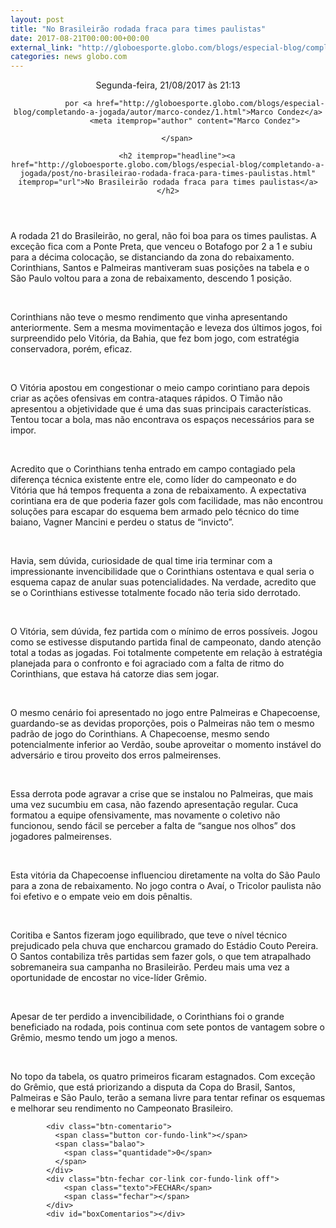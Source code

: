 ```yaml
---
layout: post
title: "No Brasileirão rodada fraca para times paulistas"
date: 2017-08-21T00:00:00+00:00
external_link: "http://globoesporte.globo.com/blogs/especial-blog/completando-a-jogada/post/no-brasileirao-rodada-fraca-para-times-paulistas.html"
categories: news globo.com
---
```

<header>
        <time itemprop="datePublished" datetime="2017-08-21BRT21:Ago"> Segunda-feira, 21/08/2017 às 21:13 </time>
        <span class="author">
            
                por <a href="http://globoesporte.globo.com/blogs/especial-blog/completando-a-jogada/autor/marco-condez/1.html">Marco Condez</a>
                <meta itemprop="author" content="Marco Condez">
            
        </span>

        <h2 itemprop="headline"><a href="http://globoesporte.globo.com/blogs/especial-blog/completando-a-jogada/post/no-brasileirao-rodada-fraca-para-times-paulistas.html" itemprop="url">No Brasileirão rodada fraca para times paulistas</a></h2>

   </header>

  
<!--[if gte mso 9]&gt;&lt;xml&gt;
 &lt;o:OfficeDocumentSettings&gt;
  &lt;o:AllowPNG /&gt;
 &lt;/o:OfficeDocumentSettings&gt;
&lt;/xml&gt;&lt;![endif]-->

<!--[if gte mso 9]&gt;&lt;xml&gt;
 &lt;w:WordDocument&gt;
  &lt;w:View&gt;Normal&lt;/w:View&gt;
  &lt;w:Zoom&gt;0&lt;/w:Zoom&gt;
  &lt;w:TrackMoves /&gt;
  &lt;w:TrackFormatting /&gt;
  &lt;w:HyphenationZone&gt;21&lt;/w:HyphenationZone&gt;
  &lt;w:PunctuationKerning /&gt;
  &lt;w:ValidateAgainstSchemas /&gt;
  &lt;w:SaveIfXMLInvalid&gt;false&lt;/w:SaveIfXMLInvalid&gt;
  &lt;w:IgnoreMixedContent&gt;false&lt;/w:IgnoreMixedContent&gt;
  &lt;w:AlwaysShowPlaceholderText&gt;false&lt;/w:AlwaysShowPlaceholderText&gt;
  &lt;w:DoNotPromoteQF /&gt;
  &lt;w:LidThemeOther&gt;PT-BR&lt;/w:LidThemeOther&gt;
  &lt;w:LidThemeAsian&gt;X-NONE&lt;/w:LidThemeAsian&gt;
  &lt;w:LidThemeComplexScript&gt;X-NONE&lt;/w:LidThemeComplexScript&gt;
  &lt;w:Compatibility&gt;
   &lt;w:BreakWrappedTables /&gt;
   &lt;w:SnapToGridInCell /&gt;
   &lt;w:WrapTextWithPunct /&gt;
   &lt;w:UseAsianBreakRules /&gt;
   &lt;w:DontGrowAutofit /&gt;
   &lt;w:SplitPgBreakAndParaMark /&gt;
   &lt;w:EnableOpenTypeKerning /&gt;
   &lt;w:DontFlipMirrorIndents /&gt;
   &lt;w:OverrideTableStyleHps /&gt;
  &lt;/w:Compatibility&gt;
  &lt;m:mathPr&gt;
   &lt;m:mathFont m:val="Cambria Math" /&gt;
   &lt;m:brkBin m:val="before" /&gt;
   &lt;m:brkBinSub m:val="--" /&gt;
   &lt;m:smallFrac m:val="off" /&gt;
   &lt;m:dispDef /&gt;
   &lt;m:lMargin m:val="0" /&gt;
   &lt;m:rMargin m:val="0" /&gt;
   &lt;m:defJc m:val="centerGroup" /&gt;
   &lt;m:wrapIndent m:val="1440" /&gt;
   &lt;m:intLim m:val="subSup" /&gt;
   &lt;m:naryLim m:val="undOvr" /&gt;
  &lt;/m:mathPr&gt;&lt;/w:WordDocument&gt;
&lt;/xml&gt;&lt;![endif]--><!--[if gte mso 9]&gt;&lt;xml&gt;
 &lt;w:LatentStyles DefLockedState="false" DefUnhideWhenUsed="true"
  DefSemiHidden="true" DefQFormat="false" DefPriority="99"
  LatentStyleCount="267"&gt;
  &lt;w:LsdException Locked="false" Priority="0" SemiHidden="false"
   UnhideWhenUsed="false" QFormat="true" Name="Normal" /&gt;
  &lt;w:LsdException Locked="false" Priority="9" SemiHidden="false"
   UnhideWhenUsed="false" QFormat="true" Name="heading 1" /&gt;
  &lt;w:LsdException Locked="false" Priority="9" QFormat="true" Name="heading 2" /&gt;
  &lt;w:LsdException Locked="false" Priority="9" QFormat="true" Name="heading 3" /&gt;
  &lt;w:LsdException Locked="false" Priority="9" QFormat="true" Name="heading 4" /&gt;
  &lt;w:LsdException Locked="false" Priority="9" QFormat="true" Name="heading 5" /&gt;
  &lt;w:LsdException Locked="false" Priority="9" QFormat="true" Name="heading 6" /&gt;
  &lt;w:LsdException Locked="false" Priority="9" QFormat="true" Name="heading 7" /&gt;
  &lt;w:LsdException Locked="false" Priority="9" QFormat="true" Name="heading 8" /&gt;
  &lt;w:LsdException Locked="false" Priority="9" QFormat="true" Name="heading 9" /&gt;
  &lt;w:LsdException Locked="false" Priority="39" Name="toc 1" /&gt;
  &lt;w:LsdException Locked="false" Priority="39" Name="toc 2" /&gt;
  &lt;w:LsdException Locked="false" Priority="39" Name="toc 3" /&gt;
  &lt;w:LsdException Locked="false" Priority="39" Name="toc 4" /&gt;
  &lt;w:LsdException Locked="false" Priority="39" Name="toc 5" /&gt;
  &lt;w:LsdException Locked="false" Priority="39" Name="toc 6" /&gt;
  &lt;w:LsdException Locked="false" Priority="39" Name="toc 7" /&gt;
  &lt;w:LsdException Locked="false" Priority="39" Name="toc 8" /&gt;
  &lt;w:LsdException Locked="false" Priority="39" Name="toc 9" /&gt;
  &lt;w:LsdException Locked="false" Priority="35" QFormat="true" Name="caption" /&gt;
  &lt;w:LsdException Locked="false" Priority="10" SemiHidden="false"
   UnhideWhenUsed="false" QFormat="true" Name="Title" /&gt;
  &lt;w:LsdException Locked="false" Priority="1" Name="Default Paragraph Font" /&gt;
  &lt;w:LsdException Locked="false" Priority="11" SemiHidden="false"
   UnhideWhenUsed="false" QFormat="true" Name="Subtitle" /&gt;
  &lt;w:LsdException Locked="false" Priority="22" SemiHidden="false"
   UnhideWhenUsed="false" QFormat="true" Name="Strong" /&gt;
  &lt;w:LsdException Locked="false" Priority="20" SemiHidden="false"
   UnhideWhenUsed="false" QFormat="true" Name="Emphasis" /&gt;
  &lt;w:LsdException Locked="false" Priority="59" SemiHidden="false"
   UnhideWhenUsed="false" Name="Table Grid" /&gt;
  &lt;w:LsdException Locked="false" UnhideWhenUsed="false" Name="Placeholder Text" /&gt;
  &lt;w:LsdException Locked="false" Priority="1" SemiHidden="false"
   UnhideWhenUsed="false" QFormat="true" Name="No Spacing" /&gt;
  &lt;w:LsdException Locked="false" Priority="60" SemiHidden="false"
   UnhideWhenUsed="false" Name="Light Shading" /&gt;
  &lt;w:LsdException Locked="false" Priority="61" SemiHidden="false"
   UnhideWhenUsed="false" Name="Light List" /&gt;
  &lt;w:LsdException Locked="false" Priority="62" SemiHidden="false"
   UnhideWhenUsed="false" Name="Light Grid" /&gt;
  &lt;w:LsdException Locked="false" Priority="63" SemiHidden="false"
   UnhideWhenUsed="false" Name="Medium Shading 1" /&gt;
  &lt;w:LsdException Locked="false" Priority="64" SemiHidden="false"
   UnhideWhenUsed="false" Name="Medium Shading 2" /&gt;
  &lt;w:LsdException Locked="false" Priority="65" SemiHidden="false"
   UnhideWhenUsed="false" Name="Medium List 1" /&gt;
  &lt;w:LsdException Locked="false" Priority="66" SemiHidden="false"
   UnhideWhenUsed="false" Name="Medium List 2" /&gt;
  &lt;w:LsdException Locked="false" Priority="67" SemiHidden="false"
   UnhideWhenUsed="false" Name="Medium Grid 1" /&gt;
  &lt;w:LsdException Locked="false" Priority="68" SemiHidden="false"
   UnhideWhenUsed="false" Name="Medium Grid 2" /&gt;
  &lt;w:LsdException Locked="false" Priority="69" SemiHidden="false"
   UnhideWhenUsed="false" Name="Medium Grid 3" /&gt;
  &lt;w:LsdException Locked="false" Priority="70" SemiHidden="false"
   UnhideWhenUsed="false" Name="Dark List" /&gt;
  &lt;w:LsdException Locked="false" Priority="71" SemiHidden="false"
   UnhideWhenUsed="false" Name="Colorful Shading" /&gt;
  &lt;w:LsdException Locked="false" Priority="72" SemiHidden="false"
   UnhideWhenUsed="false" Name="Colorful List" /&gt;
  &lt;w:LsdException Locked="false" Priority="73" SemiHidden="false"
   UnhideWhenUsed="false" Name="Colorful Grid" /&gt;
  &lt;w:LsdException Locked="false" Priority="60" SemiHidden="false"
   UnhideWhenUsed="false" Name="Light Shading Accent 1" /&gt;
  &lt;w:LsdException Locked="false" Priority="61" SemiHidden="false"
   UnhideWhenUsed="false" Name="Light List Accent 1" /&gt;
  &lt;w:LsdException Locked="false" Priority="62" SemiHidden="false"
   UnhideWhenUsed="false" Name="Light Grid Accent 1" /&gt;
  &lt;w:LsdException Locked="false" Priority="63" SemiHidden="false"
   UnhideWhenUsed="false" Name="Medium Shading 1 Accent 1" /&gt;
  &lt;w:LsdException Locked="false" Priority="64" SemiHidden="false"
   UnhideWhenUsed="false" Name="Medium Shading 2 Accent 1" /&gt;
  &lt;w:LsdException Locked="false" Priority="65" SemiHidden="false"
   UnhideWhenUsed="false" Name="Medium List 1 Accent 1" /&gt;
  &lt;w:LsdException Locked="false" UnhideWhenUsed="false" Name="Revision" /&gt;
  &lt;w:LsdException Locked="false" Priority="34" SemiHidden="false"
   UnhideWhenUsed="false" QFormat="true" Name="List Paragraph" /&gt;
  &lt;w:LsdException Locked="false" Priority="29" SemiHidden="false"
   UnhideWhenUsed="false" QFormat="true" Name="Quote" /&gt;
  &lt;w:LsdException Locked="false" Priority="30" SemiHidden="false"
   UnhideWhenUsed="false" QFormat="true" Name="Intense Quote" /&gt;
  &lt;w:LsdException Locked="false" Priority="66" SemiHidden="false"
   UnhideWhenUsed="false" Name="Medium List 2 Accent 1" /&gt;
  &lt;w:LsdException Locked="false" Priority="67" SemiHidden="false"
   UnhideWhenUsed="false" Name="Medium Grid 1 Accent 1" /&gt;
  &lt;w:LsdException Locked="false" Priority="68" SemiHidden="false"
   UnhideWhenUsed="false" Name="Medium Grid 2 Accent 1" /&gt;
  &lt;w:LsdException Locked="false" Priority="69" SemiHidden="false"
   UnhideWhenUsed="false" Name="Medium Grid 3 Accent 1" /&gt;
  &lt;w:LsdException Locked="false" Priority="70" SemiHidden="false"
   UnhideWhenUsed="false" Name="Dark List Accent 1" /&gt;
  &lt;w:LsdException Locked="false" Priority="71" SemiHidden="false"
   UnhideWhenUsed="false" Name="Colorful Shading Accent 1" /&gt;
  &lt;w:LsdException Locked="false" Priority="72" SemiHidden="false"
   UnhideWhenUsed="false" Name="Colorful List Accent 1" /&gt;
  &lt;w:LsdException Locked="false" Priority="73" SemiHidden="false"
   UnhideWhenUsed="false" Name="Colorful Grid Accent 1" /&gt;
  &lt;w:LsdException Locked="false" Priority="60" SemiHidden="false"
   UnhideWhenUsed="false" Name="Light Shading Accent 2" /&gt;
  &lt;w:LsdException Locked="false" Priority="61" SemiHidden="false"
   UnhideWhenUsed="false" Name="Light List Accent 2" /&gt;
  &lt;w:LsdException Locked="false" Priority="62" SemiHidden="false"
   UnhideWhenUsed="false" Name="Light Grid Accent 2" /&gt;
  &lt;w:LsdException Locked="false" Priority="63" SemiHidden="false"
   UnhideWhenUsed="false" Name="Medium Shading 1 Accent 2" /&gt;
  &lt;w:LsdException Locked="false" Priority="64" SemiHidden="false"
   UnhideWhenUsed="false" Name="Medium Shading 2 Accent 2" /&gt;
  &lt;w:LsdException Locked="false" Priority="65" SemiHidden="false"
   UnhideWhenUsed="false" Name="Medium List 1 Accent 2" /&gt;
  &lt;w:LsdException Locked="false" Priority="66" SemiHidden="false"
   UnhideWhenUsed="false" Name="Medium List 2 Accent 2" /&gt;
  &lt;w:LsdException Locked="false" Priority="67" SemiHidden="false"
   UnhideWhenUsed="false" Name="Medium Grid 1 Accent 2" /&gt;
  &lt;w:LsdException Locked="false" Priority="68" SemiHidden="false"
   UnhideWhenUsed="false" Name="Medium Grid 2 Accent 2" /&gt;
  &lt;w:LsdException Locked="false" Priority="69" SemiHidden="false"
   UnhideWhenUsed="false" Name="Medium Grid 3 Accent 2" /&gt;
  &lt;w:LsdException Locked="false" Priority="70" SemiHidden="false"
   UnhideWhenUsed="false" Name="Dark List Accent 2" /&gt;
  &lt;w:LsdException Locked="false" Priority="71" SemiHidden="false"
   UnhideWhenUsed="false" Name="Colorful Shading Accent 2" /&gt;
  &lt;w:LsdException Locked="false" Priority="72" SemiHidden="false"
   UnhideWhenUsed="false" Name="Colorful List Accent 2" /&gt;
  &lt;w:LsdException Locked="false" Priority="73" SemiHidden="false"
   UnhideWhenUsed="false" Name="Colorful Grid Accent 2" /&gt;
  &lt;w:LsdException Locked="false" Priority="60" SemiHidden="false"
   UnhideWhenUsed="false" Name="Light Shading Accent 3" /&gt;
  &lt;w:LsdException Locked="false" Priority="61" SemiHidden="false"
   UnhideWhenUsed="false" Name="Light List Accent 3" /&gt;
  &lt;w:LsdException Locked="false" Priority="62" SemiHidden="false"
   UnhideWhenUsed="false" Name="Light Grid Accent 3" /&gt;
  &lt;w:LsdException Locked="false" Priority="63" SemiHidden="false"
   UnhideWhenUsed="false" Name="Medium Shading 1 Accent 3" /&gt;
  &lt;w:LsdException Locked="false" Priority="64" SemiHidden="false"
   UnhideWhenUsed="false" Name="Medium Shading 2 Accent 3" /&gt;
  &lt;w:LsdException Locked="false" Priority="65" SemiHidden="false"
   UnhideWhenUsed="false" Name="Medium List 1 Accent 3" /&gt;
  &lt;w:LsdException Locked="false" Priority="66" SemiHidden="false"
   UnhideWhenUsed="false" Name="Medium List 2 Accent 3" /&gt;
  &lt;w:LsdException Locked="false" Priority="67" SemiHidden="false"
   UnhideWhenUsed="false" Name="Medium Grid 1 Accent 3" /&gt;
  &lt;w:LsdException Locked="false" Priority="68" SemiHidden="false"
   UnhideWhenUsed="false" Name="Medium Grid 2 Accent 3" /&gt;
  &lt;w:LsdException Locked="false" Priority="69" SemiHidden="false"
   UnhideWhenUsed="false" Name="Medium Grid 3 Accent 3" /&gt;
  &lt;w:LsdException Locked="false" Priority="70" SemiHidden="false"
   UnhideWhenUsed="false" Name="Dark List Accent 3" /&gt;
  &lt;w:LsdException Locked="false" Priority="71" SemiHidden="false"
   UnhideWhenUsed="false" Name="Colorful Shading Accent 3" /&gt;
  &lt;w:LsdException Locked="false" Priority="72" SemiHidden="false"
   UnhideWhenUsed="false" Name="Colorful List Accent 3" /&gt;
  &lt;w:LsdException Locked="false" Priority="73" SemiHidden="false"
   UnhideWhenUsed="false" Name="Colorful Grid Accent 3" /&gt;
  &lt;w:LsdException Locked="false" Priority="60" SemiHidden="false"
   UnhideWhenUsed="false" Name="Light Shading Accent 4" /&gt;
  &lt;w:LsdException Locked="false" Priority="61" SemiHidden="false"
   UnhideWhenUsed="false" Name="Light List Accent 4" /&gt;
  &lt;w:LsdException Locked="false" Priority="62" SemiHidden="false"
   UnhideWhenUsed="false" Name="Light Grid Accent 4" /&gt;
  &lt;w:LsdException Locked="false" Priority="63" SemiHidden="false"
   UnhideWhenUsed="false" Name="Medium Shading 1 Accent 4" /&gt;
  &lt;w:LsdException Locked="false" Priority="64" SemiHidden="false"
   UnhideWhenUsed="false" Name="Medium Shading 2 Accent 4" /&gt;
  &lt;w:LsdException Locked="false" Priority="65" SemiHidden="false"
   UnhideWhenUsed="false" Name="Medium List 1 Accent 4" /&gt;
  &lt;w:LsdException Locked="false" Priority="66" SemiHidden="false"
   UnhideWhenUsed="false" Name="Medium List 2 Accent 4" /&gt;
  &lt;w:LsdException Locked="false" Priority="67" SemiHidden="false"
   UnhideWhenUsed="false" Name="Medium Grid 1 Accent 4" /&gt;
  &lt;w:LsdException Locked="false" Priority="68" SemiHidden="false"
   UnhideWhenUsed="false" Name="Medium Grid 2 Accent 4" /&gt;
  &lt;w:LsdException Locked="false" Priority="69" SemiHidden="false"
   UnhideWhenUsed="false" Name="Medium Grid 3 Accent 4" /&gt;
  &lt;w:LsdException Locked="false" Priority="70" SemiHidden="false"
   UnhideWhenUsed="false" Name="Dark List Accent 4" /&gt;
  &lt;w:LsdException Locked="false" Priority="71" SemiHidden="false"
   UnhideWhenUsed="false" Name="Colorful Shading Accent 4" /&gt;
  &lt;w:LsdException Locked="false" Priority="72" SemiHidden="false"
   UnhideWhenUsed="false" Name="Colorful List Accent 4" /&gt;
  &lt;w:LsdException Locked="false" Priority="73" SemiHidden="false"
   UnhideWhenUsed="false" Name="Colorful Grid Accent 4" /&gt;
  &lt;w:LsdException Locked="false" Priority="60" SemiHidden="false"
   UnhideWhenUsed="false" Name="Light Shading Accent 5" /&gt;
  &lt;w:LsdException Locked="false" Priority="61" SemiHidden="false"
   UnhideWhenUsed="false" Name="Light List Accent 5" /&gt;
  &lt;w:LsdException Locked="false" Priority="62" SemiHidden="false"
   UnhideWhenUsed="false" Name="Light Grid Accent 5" /&gt;
  &lt;w:LsdException Locked="false" Priority="63" SemiHidden="false"
   UnhideWhenUsed="false" Name="Medium Shading 1 Accent 5" /&gt;
  &lt;w:LsdException Locked="false" Priority="64" SemiHidden="false"
   UnhideWhenUsed="false" Name="Medium Shading 2 Accent 5" /&gt;
  &lt;w:LsdException Locked="false" Priority="65" SemiHidden="false"
   UnhideWhenUsed="false" Name="Medium List 1 Accent 5" /&gt;
  &lt;w:LsdException Locked="false" Priority="66" SemiHidden="false"
   UnhideWhenUsed="false" Name="Medium List 2 Accent 5" /&gt;
  &lt;w:LsdException Locked="false" Priority="67" SemiHidden="false"
   UnhideWhenUsed="false" Name="Medium Grid 1 Accent 5" /&gt;
  &lt;w:LsdException Locked="false" Priority="68" SemiHidden="false"
   UnhideWhenUsed="false" Name="Medium Grid 2 Accent 5" /&gt;
  &lt;w:LsdException Locked="false" Priority="69" SemiHidden="false"
   UnhideWhenUsed="false" Name="Medium Grid 3 Accent 5" /&gt;
  &lt;w:LsdException Locked="false" Priority="70" SemiHidden="false"
   UnhideWhenUsed="false" Name="Dark List Accent 5" /&gt;
  &lt;w:LsdException Locked="false" Priority="71" SemiHidden="false"
   UnhideWhenUsed="false" Name="Colorful Shading Accent 5" /&gt;
  &lt;w:LsdException Locked="false" Priority="72" SemiHidden="false"
   UnhideWhenUsed="false" Name="Colorful List Accent 5" /&gt;
  &lt;w:LsdException Locked="false" Priority="73" SemiHidden="false"
   UnhideWhenUsed="false" Name="Colorful Grid Accent 5" /&gt;
  &lt;w:LsdException Locked="false" Priority="60" SemiHidden="false"
   UnhideWhenUsed="false" Name="Light Shading Accent 6" /&gt;
  &lt;w:LsdException Locked="false" Priority="61" SemiHidden="false"
   UnhideWhenUsed="false" Name="Light List Accent 6" /&gt;
  &lt;w:LsdException Locked="false" Priority="62" SemiHidden="false"
   UnhideWhenUsed="false" Name="Light Grid Accent 6" /&gt;
  &lt;w:LsdException Locked="false" Priority="63" SemiHidden="false"
   UnhideWhenUsed="false" Name="Medium Shading 1 Accent 6" /&gt;
  &lt;w:LsdException Locked="false" Priority="64" SemiHidden="false"
   UnhideWhenUsed="false" Name="Medium Shading 2 Accent 6" /&gt;
  &lt;w:LsdException Locked="false" Priority="65" SemiHidden="false"
   UnhideWhenUsed="false" Name="Medium List 1 Accent 6" /&gt;
  &lt;w:LsdException Locked="false" Priority="66" SemiHidden="false"
   UnhideWhenUsed="false" Name="Medium List 2 Accent 6" /&gt;
  &lt;w:LsdException Locked="false" Priority="67" SemiHidden="false"
   UnhideWhenUsed="false" Name="Medium Grid 1 Accent 6" /&gt;
  &lt;w:LsdException Locked="false" Priority="68" SemiHidden="false"
   UnhideWhenUsed="false" Name="Medium Grid 2 Accent 6" /&gt;
  &lt;w:LsdException Locked="false" Priority="69" SemiHidden="false"
   UnhideWhenUsed="false" Name="Medium Grid 3 Accent 6" /&gt;
  &lt;w:LsdException Locked="false" Priority="70" SemiHidden="false"
   UnhideWhenUsed="false" Name="Dark List Accent 6" /&gt;
  &lt;w:LsdException Locked="false" Priority="71" SemiHidden="false"
   UnhideWhenUsed="false" Name="Colorful Shading Accent 6" /&gt;
  &lt;w:LsdException Locked="false" Priority="72" SemiHidden="false"
   UnhideWhenUsed="false" Name="Colorful List Accent 6" /&gt;
  &lt;w:LsdException Locked="false" Priority="73" SemiHidden="false"
   UnhideWhenUsed="false" Name="Colorful Grid Accent 6" /&gt;
  &lt;w:LsdException Locked="false" Priority="19" SemiHidden="false"
   UnhideWhenUsed="false" QFormat="true" Name="Subtle Emphasis" /&gt;
  &lt;w:LsdException Locked="false" Priority="21" SemiHidden="false"
   UnhideWhenUsed="false" QFormat="true" Name="Intense Emphasis" /&gt;
  &lt;w:LsdException Locked="false" Priority="31" SemiHidden="false"
   UnhideWhenUsed="false" QFormat="true" Name="Subtle Reference" /&gt;
  &lt;w:LsdException Locked="false" Priority="32" SemiHidden="false"
   UnhideWhenUsed="false" QFormat="true" Name="Intense Reference" /&gt;
  &lt;w:LsdException Locked="false" Priority="33" SemiHidden="false"
   UnhideWhenUsed="false" QFormat="true" Name="Book Title" /&gt;
  &lt;w:LsdException Locked="false" Priority="37" Name="Bibliography" /&gt;
  &lt;w:LsdException Locked="false" Priority="39" QFormat="true" Name="TOC Heading" /&gt;
 &lt;/w:LatentStyles&gt;
&lt;/xml&gt;&lt;![endif]--><!--[if gte mso 10]&gt;
&lt;style&gt;
 /* Style Definitions */
 table.MsoNormalTable
	{mso-style-name:"Tabela normal";
	mso-tstyle-rowband-size:0;
	mso-tstyle-colband-size:0;
	mso-style-noshow:yes;
	mso-style-priority:99;
	mso-style-parent:"";
	mso-padding-alt:0cm 5.4pt 0cm 5.4pt;
	mso-para-margin:0cm;
	mso-para-margin-bottom:.0001pt;
	mso-pagination:widow-orphan;
	font-size:10.0pt;
	font-family:"Calibri","sans-serif";
	mso-bidi-font-family:"Times New Roman";}
&lt;/style&gt;
&lt;![endif]-->

A rodada 21 do Brasileirão, no geral, não foi boa para os times paulistas. A exceção fica com a Ponte Preta, que venceu o Botafogo por 2 a 1 e subiu para a décima colocação, se distanciando da zona do rebaixamento. Corinthians, Santos e Palmeiras mantiveram suas posições na tabela e o São Paulo voltou para a zona de rebaixamento, descendo 1 posição.

&nbsp;

Corinthians não teve o mesmo rendimento que vinha apresentando anteriormente. Sem a mesma movimentação e leveza dos últimos jogos, foi surpreendido pelo Vitória, da Bahia, que fez bom jogo, com estratégia conservadora, porém, eficaz.

&nbsp;

O Vitória apostou em congestionar o meio campo corintiano para depois criar as ações ofensivas em contra-ataques rápidos. O Timão não apresentou a objetividade que é uma das suas principais características. Tentou tocar a bola, mas não encontrava os espaços necessários para se impor.

&nbsp;

Acredito que o Corinthians tenha entrado em campo contagiado pela diferença técnica existente entre ele, como líder do campeonato e do Vitória que há tempos frequenta a zona de rebaixamento. A expectativa corintiana era de que poderia fazer gols com facilidade, mas não encontrou soluções para escapar do esquema bem armado pelo técnico do time baiano, Vagner Mancini e perdeu o status de “invicto”.

&nbsp;

Havia, sem dúvida, curiosidade de qual time iria terminar com a impressionante invencibilidade que o Corinthians ostentava e qual seria o esquema capaz de anular suas potencialidades. Na verdade, acredito que se o Corinthians estivesse totalmente focado não teria sido derrotado.

&nbsp;

O Vitória, sem dúvida, fez partida com o mínimo de erros possíveis. Jogou como se estivesse disputando partida final de campeonato, dando atenção total a todas as jogadas. Foi totalmente competente em relação à estratégia planejada para o confronto e foi agraciado com a falta de ritmo do Corinthians, que estava há catorze dias sem jogar.

&nbsp;&nbsp;

O mesmo cenário foi apresentado no jogo entre Palmeiras e Chapecoense, guardando-se as devidas proporções, pois o Palmeiras não tem o mesmo padrão de jogo do Corinthians. A Chapecoense, mesmo sendo potencialmente inferior ao Verdão, soube aproveitar o momento instável do adversário e tirou proveito dos erros palmeirenses.

&nbsp;

Essa derrota pode agravar a crise que se instalou no Palmeiras, que mais uma vez sucumbiu em casa, não fazendo apresentação regular. Cuca formatou a equipe ofensivamente, mas novamente o coletivo não funcionou, sendo fácil se perceber a falta de “sangue nos olhos” dos jogadores palmeirenses.

&nbsp;

Esta vitória da Chapecoense influenciou diretamente na volta do São Paulo para a zona de rebaixamento. No jogo contra o Avaí, o Tricolor paulista não foi efetivo e o empate veio em dois pênaltis.

&nbsp;

Coritiba e Santos fizeram jogo equilibrado, que teve o nível técnico prejudicado pela chuva que encharcou gramado do Estádio Couto Pereira. O Santos contabiliza três partidas sem fazer gols, o que tem atrapalhado sobremaneira sua campanha no Brasileirão. Perdeu mais uma vez a oportunidade de encostar no vice-líder Grêmio.

&nbsp;&nbsp;&nbsp;&nbsp;&nbsp;

Apesar de ter perdido a invencibilidade, o Corinthians foi o grande beneficiado na rodada, pois continua com sete pontos de vantagem sobre o Grêmio, mesmo tendo um jogo a menos.

&nbsp;

No topo da tabela, os quatro primeiros ficaram estagnados. Com exceção do Grêmio, que está priorizando a disputa da Copa do Brasil, Santos, Palmeiras e São Paulo, terão a semana livre para tentar refinar os esquemas e melhorar seu rendimento no Campeonato Brasileiro.

<footer>
        <div class="share-bar" data-url="http://globoesporte.globo.com/blogs/especial-blog/completando-a-jogada/post/no-brasileirao-rodada-fraca-para-times-paulistas.html" data-title="No Brasileirão rodada fraca para times paulistas" data-image-url="http://s04.video.glbimg.com/640x360/6090387.jpg">
        </div>

        
            <div class="btn-comentario">
              <span class="button cor-fundo-link"></span>
              <span class="balao">
                <span class="quantidade">0</span>
              </span>
            </div>
            <div class="btn-fechar cor-link cor-fundo-link off">
                <span class="texto">FECHAR</span>
                <span class="fechar"></span>
            </div>
            <div id="boxComentarios"></div>
        
   </footer>
